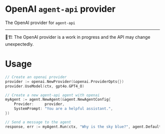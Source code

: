 # OpenAI `agent-api` provider

The OpenAI provider for `agent-api`

---

👷🏗️ The OpenAI provider is a work in progress and the API may change unexpectedly.

# Usage

```go
// Create an openai provider
provider := openai.NewProvider(&openai.ProviderOpts{})
provider.UseModel(ctx, gpt4o.GPT4_O)

// Create a new agent-api agent with openai
myAgent := agent.NewAgent(&agent.NewAgentConfig{
	Provider:     provider,
	SystemPrompt: "You are a helpful assistant.",
})

// Send a message to the agent
response, err := myAgent.Run(ctx, "Why is the sky blue?", agent.DefaultStopCondition)
```

